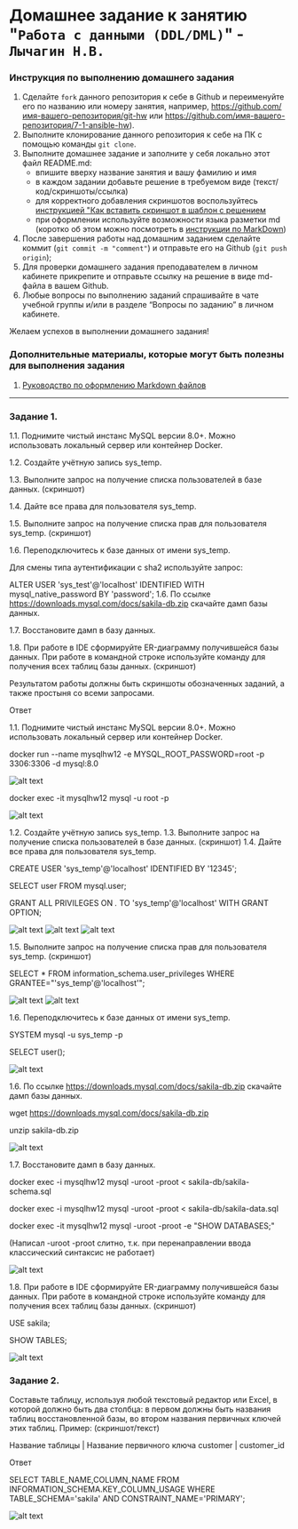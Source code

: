 # Домашнее задание к занятию "`Работа с данными (DDL/DML)`" - `Лычагин Н.В.`


### Инструкция по выполнению домашнего задания

   1. Сделайте `fork` данного репозитория к себе в Github и переименуйте его по названию или номеру занятия, например, https://github.com/имя-вашего-репозитория/git-hw или  https://github.com/имя-вашего-репозитория/7-1-ansible-hw).
   2. Выполните клонирование данного репозитория к себе на ПК с помощью команды `git clone`.
   3. Выполните домашнее задание и заполните у себя локально этот файл README.md:
      - впишите вверху название занятия и вашу фамилию и имя
      - в каждом задании добавьте решение в требуемом виде (текст/код/скриншоты/ссылка)
      - для корректного добавления скриншотов воспользуйтесь [инструкцией "Как вставить скриншот в шаблон с решением](https://github.com/netology-code/sys-pattern-homework/blob/main/screen-instruction.md)
      - при оформлении используйте возможности языка разметки md (коротко об этом можно посмотреть в [инструкции  по MarkDown](https://github.com/netology-code/sys-pattern-homework/blob/main/md-instruction.md))
   4. После завершения работы над домашним заданием сделайте коммит (`git commit -m "comment"`) и отправьте его на Github (`git push origin`);
   5. Для проверки домашнего задания преподавателем в личном кабинете прикрепите и отправьте ссылку на решение в виде md-файла в вашем Github.
   6. Любые вопросы по выполнению заданий спрашивайте в чате учебной группы и/или в разделе “Вопросы по заданию” в личном кабинете.
   
Желаем успехов в выполнении домашнего задания!
   
### Дополнительные материалы, которые могут быть полезны для выполнения задания

1. [Руководство по оформлению Markdown файлов](https://gist.github.com/Jekins/2bf2d0638163f1294637#Code)

---

### Задание 1. 

1.1. Поднимите чистый инстанс MySQL версии 8.0+. Можно использовать локальный сервер или контейнер Docker.

1.2. Создайте учётную запись sys_temp.

1.3. Выполните запрос на получение списка пользователей в базе данных. (скриншот)

1.4. Дайте все права для пользователя sys_temp.

1.5. Выполните запрос на получение списка прав для пользователя sys_temp. (скриншот)

1.6. Переподключитесь к базе данных от имени sys_temp.

Для смены типа аутентификации с sha2 используйте запрос:

ALTER USER 'sys_test'@'localhost' IDENTIFIED WITH mysql_native_password BY 'password';
1.6. По ссылке https://downloads.mysql.com/docs/sakila-db.zip скачайте дамп базы данных.

1.7. Восстановите дамп в базу данных.

1.8. При работе в IDE сформируйте ER-диаграмму получившейся базы данных. При работе в командной строке используйте команду для получения всех таблиц базы данных. (скриншот)

Результатом работы должны быть скриншоты обозначенных заданий, а также простыня со всеми запросами.

Ответ

1.1. Поднимите чистый инстанс MySQL версии 8.0+. Можно использовать локальный сервер или контейнер Docker.

docker run --name mysqlhw12 -e MYSQL_ROOT_PASSWORD=root -p 3306:3306 -d mysql:8.0

![alt text](https://github.com/Nikich828/12_2hw/blob/master/1.jpeg)

docker exec -it mysqlhw12 mysql -u root -p

![alt text](https://github.com/Nikich828/12_2hw/blob/master/2.jpeg)

1.2. Создайте учётную запись sys_temp.
1.3. Выполните запрос на получение списка пользователей в базе данных. (скриншот)
1.4. Дайте все права для пользователя sys_temp.

CREATE USER 'sys_temp'@'localhost' IDENTIFIED BY '12345';

SELECT user FROM mysql.user;

GRANT ALL PRIVILEGES ON *.* TO 'sys_temp'@'localhost' WITH GRANT OPTION;

![alt text](https://github.com/Nikich828/12_2hw/blob/master/12.jpeg)
![alt text](https://github.com/Nikich828/12_2hw/blob/master/3.jpeg)
![alt text](https://github.com/Nikich828/12_2hw/blob/master/4.jpeg)

1.5. Выполните запрос на получение списка прав для пользователя sys_temp. (скриншот)

SELECT * FROM information_schema.user_privileges WHERE GRANTEE="'sys_temp'@'localhost'";

![alt text](https://github.com/Nikich828/12_2hw/blob/master/5.jpeg)
![alt text](https://github.com/Nikich828/12_2hw/blob/master/6.jpeg)

1.6. Переподключитесь к базе данных от имени sys_temp.

SYSTEM mysql -u sys_temp -p

SELECT user();

![alt text](https://github.com/Nikich828/12_2hw/blob/master/7.jpeg)

1.6. По ссылке https://downloads.mysql.com/docs/sakila-db.zip скачайте дамп базы данных.

wget https://downloads.mysql.com/docs/sakila-db.zip

unzip sakila-db.zip

![alt text](https://github.com/Nikich828/12_2hw/blob/master/8.jpeg)

1.7. Восстановите дамп в базу данных.

docker exec -i mysqlhw12 mysql -uroot -proot < sakila-db/sakila-schema.sql

docker exec -i mysqlhw12 mysql -uroot -proot < sakila-db/sakila-data.sql

docker exec -it mysqlhw12 mysql -uroot -proot -e "SHOW DATABASES;"

(Написал  -uroot -proot слитно, т.к. при перенаправлении ввода классический синтаксис не работает)

![alt text](https://github.com/Nikich828/12_2hw/blob/master/9.jpeg)

1.8. При работе в IDE сформируйте ER-диаграмму получившейся базы данных. При работе в командной строке используйте команду для получения всех таблиц базы данных. (скриншот)

USE sakila;

SHOW TABLES;

![alt text](https://github.com/Nikich828/12_2hw/blob/master/10.jpeg)

### Задание 2. 
Составьте таблицу, используя любой текстовый редактор или Excel, в которой должно быть два столбца: в первом должны быть названия таблиц восстановленной базы, во втором названия первичных ключей этих таблиц. Пример: (скриншот/текст)

Название таблицы | Название первичного ключа
customer         | customer_id


Ответ

SELECT TABLE_NAME,COLUMN_NAME FROM INFORMATION_SCHEMA.KEY_COLUMN_USAGE WHERE TABLE_SCHEMA='sakila' AND CONSTRAINT_NAME='PRIMARY';

![alt text](https://github.com/Nikich828/12_2hw/blob/master/11.jpeg)



